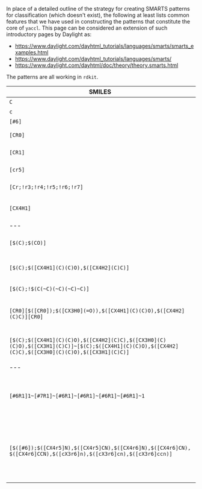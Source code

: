 In place of a detailed outline of the strategy for creating SMARTS patterns for classification (which doesn't exist), the following at least lists common features that we have used in constructing the patterns that constitute the core of `yaccl`.
This page can be considered an extension of such introductory pages by Daylight as:
* https://www.daylight.com/dayhtml_tutorials/languages/smarts/smarts_examples.html
* https://www.daylight.com/dayhtml_tutorials/languages/smarts/
* https://www.daylight.com/dayhtml/doc/theory/theory.smarts.html

The patterns are all working in `rdkit`.

SMILES | comment
--- | ---
`C` | aliphatic C
`c` | aromatic C
`[#6]` | any C
`[CR0]` | aliphatic C not in ring
`[CR1]` | aliphatic C in exactly one ring
`[cr5]` | aromatic C in 5-member ring
`[Cr;!r3;!r4;!r5;!r6;!r7]` | aliphatic C in macrocycle (>7)
`[CX4H1]` | C bound to 4 atoms, of which one is H
--- | ---
`[$(C);$(CO)]` | C bound to O---this only describes and matches the C!
`[$(C);$([CX4H1](C)(C)O),$([CX4H2](C)C)]` | C bound either to C,C,O,H or to C,C,H,H
`[$(C);!$(C(~C)(~C)(~C)~C)]` | C not bound to 4 other C
`[CR0][$([CR0]);$([CX3H0](=O)),$([CX4H1](C)(C)O),$([CX4H2](C)C)][CR0]` | C-CH2-C or C-CHOH-C or C-C(=O)-C outside of any ring
`[$(C);$([CX4H1](C)(C)O),$([CX4H2](C)C),$([CX3H0](C)(C)O),$([CX3H1](C)C)]~[$(C);$([CX4H1](C)(C)O),$([CX4H2](C)C),$([CX3H0](C)(C)O),$([CX3H1](C)C)]` | C-C or C=C as part of a C-chain, with possible O being bound
--- | ---
`[#6R1]1~[#7R1]~[#6R1]~[#6R1]~[#6R1]~[#6R1]~1` | pyridine ring in any state of hydrogenization (e.g. piperidine), with no second ring attached
`[$([#6]);$([CX4r5]N),$([CX4r5]CN),$([CX4r6]N),$([CX4r6]CN),` `$([CX4r6]CCN),$([cX3r6]n),$([cX3r6]cn),$([cX3r6]ccn)]` | C inside a 5- or 6-ring with N being in 1- or 2-position (5-ring), or in 1,2,3-position (aliphatic/aromatic). Reader task: this can be shortened
